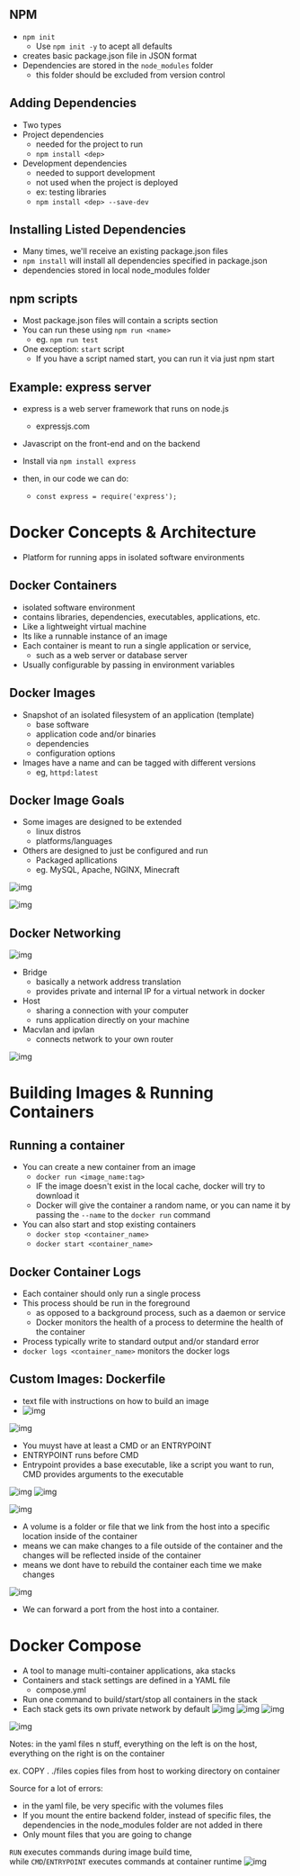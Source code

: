 
## NPM
- `npm init`
	- Use `npm init -y` to acept all defaults
- creates basic package.json file in JSON format
- Dependencies are stored in the `node_modules` folder
	- this folder should be excluded from version control

## Adding Dependencies
- Two types
- Project dependencies
	- needed for the project to run
	- `npm install <dep>`
- Development dependencies
	- needed to support development
	- not used when the project is deployed
	- ex: testing libraries
	- `npm install <dep> --save-dev`

## Installing Listed Dependencies
- Many times, we'll receive an existing package.json files
- `npm install` will install all dependencies specified in package.json
- dependencies stored in local node_modules folder

## npm scripts
- Most package.json files will contain a scripts section
- You can run these using `npm run <name>`
	- eg. `npm run test`
- One exception: `start` script
	- If you have a script named start, you can run it via just npm start

## Example: express server
- express is a web server framework that runs on node.js
	- expressjs.com

- Javascript on the front-end and on the backend
- Install via `npm install express`
- then, in our code we can do:
	- `const express = require('express');`


# Docker Concepts & Architecture
- Platform for running apps in isolated software environments

## Docker Containers
- isolated software environment
- contains libraries, dependencies, executables, applications, etc.
- Like a lightweight virtual machine
- Its like a runnable instance of an image
- Each container is meant to run a single application or service, 
	- such as a web server or database server
- Usually configurable by passing in environment variables

## Docker Images
- Snapshot of an isolated filesystem of an application (template)
	- base software
	- application code and/or binaries
	- dependencies
	- configuration options
- Images have a name and can be tagged with different versions
	- eg, `httpd:latest`

## Docker Image Goals
- Some images are designed to be extended
	- linux distros
	- platforms/languages
- Others are designed to just be configured and run
	- Packaged apllications
	- eg. MySQL, Apache, NGINX, Minecraft


![img](<images/Pasted image 20250204231535.png>)

![img](<images/Pasted image 20250204231745.png>)

## Docker Networking
![img](<images/Pasted image 20250204231946.png>)

- Bridge
	- basically a network address translation 
	- provides private and internal IP for a virtual network in docker
- Host
	- sharing a connection with your computer
	- runs application directly on your machine
- Macvlan and ipvlan
	- connects network to your own router

![img](<images/Pasted image 20250204232250.png>)


# Building Images & Running Containers

## Running a container
- You can create a new container from an image
	- `docker run <image_name:tag>`
	- IF the image doesn't exist in the local cache, docker will try to download it
	- Docker will give the container a random name, or you can name it by passing the `--name` to the `docker run` command
- You can also start and stop existing containers
	- `docker stop <container_name>`
	- `docker start <container_name>`

## Docker Container Logs
- Each container should only run a single process
- This process should be run in the foreground 
	- as opposed to a background process, such as a daemon or service
	- Docker monitors the health of a process to determine the health of the container
- Process typically write to standard output and/or standard error
- `docker logs <container_name>` monitors the docker logs

## Custom Images: Dockerfile
- text file with instructions on how to build an image
- ![img](<images/Pasted image 20250204232833.png>)

![img](<images/Pasted image 20250204233059.png>)
- You muyst have at least a CMD or an ENTRYPOINT
- ENTRYPOINT runs before CMD
- Entrypoint provides a base executable, like a script you want to run, CMD provides arguments to the executable

![img](<images/Pasted image 20250204233536.png>)
![img](<images/Pasted image 20250204233635.png>)

![img](<images/Pasted image 20250204233837.png>)

- A volume is a folder or file that we link from the host into a specific location inside of the container
- means we can make changes to a file outside of the container and the changes will be reflected inside of the container
- means we dont have to rebuild the container each time we make changes


![img](<images/Pasted image 20250204233935.png>)
- We can forward a port from the host into a container. 

# Docker Compose
- A tool to manage multi-container applications, aka stacks
- Containers and stack settings are defined in a YAML file
	- compose.yml
- Run one command to build/start/stop all containers in the stack
- Each stack gets its own private network by default
![img](<images/Pasted image 20250204234216.png>)
![img](<images/Pasted image 20250316161903.png>)
![img](<images/Pasted image 20250204234405.png>)

![img](<images/Pasted image 20250204234610.png>)



Notes:
in the yaml files n stuff, everything on the left is on the host, everything on the right is on the container

ex. COPY . ./files
copies files from host to working directory on container

Source for a lot of errors:
- in the yaml file, be very specific with the volumes files
- If you mount the entire backend folder, instead of specific files, the dependencies in the node_modules folder are not added in there
- Only mount files that you are going to change


`RUN` executes commands during image build time, while `CMD`/`ENTRYPOINT` executes commands at container runtime
![img](<images/Pasted image 20250316162255.png>)
